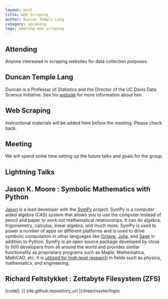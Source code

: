 ```yaml
---
layout: post
title: Web Scraping
author: Duncan Temple Lang
category: upcoming
tags: meeting web scraping
---
```


## Attending

Anyone interested in scraping websites for data collection purposes.

## Duncan Temple Lang

Duncan is a Professor of Statistics and the Director of the UC Davis Data
Science Initiative. See his [website](http://www.stat.ucdavis.edu/~duncan) for
more information about him.

## Web Scraping

Instructional materials will be added here before the meeting. Please check
back.

## Meeting

We will spend some time setting up the future talks and goals for the group.

## Lightning Talks

## Jason K. Moore : Symbolic Mathematics with Python

[Jason](http://moorepants.info) is a lead developer with the
[SymPy](http://sympy.org) project. SymPy is a computer aided algebra (CAS)
system that allows you to use the computer instead of pencil and paper to work
out mathematical relationships. It can do algebra, trigonometry, calculus,
linear algebra, and much more. SymPy is used to power a number of apps on
different platforms and is used to drive symbolic computation in other
languages like [Octave](https://github.com/cbm755/octsympy),
[Julia](https://github.com/jverzani/SymPy.jl), and
[Sage](http://www.sagemath.org/) in addition to Python. SymPy is an open source
package developed by close to 500 developers from all around the world and
provides similar functionality as proprietary programs such as Maple,
Mathematica, MathCAD, etc. It is [utilized for high level
research](http://depsy.org/package/python/sympy) in fields such as physics,
mathematics, and engineering.

## Richard Feltstykket : Zettabyte Filesystem (ZFS)

[code]: {{ site.github.repository_url }}/tree/master/topic
